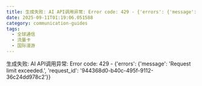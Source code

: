 ```yaml
---
title: 生成失败: AI API调用异常: Error code: 429 - {'errors': {'message': 'Request limit exceeded.', 'request_id': 'b93b3438-c42c-4fac-a638-81da8e467893'}}
date: 2025-09-11T01:19:06.051588
category: communication-guides
tags:
  - 全球通信
  - 流量卡
  - 国际漫游
---
```


生成失败: AI API调用异常: Error code: 429 - {'errors': {'message': 'Request limit exceeded.', 'request_id': '944368d0-b40c-495f-9112-36c24dd978c2'}}